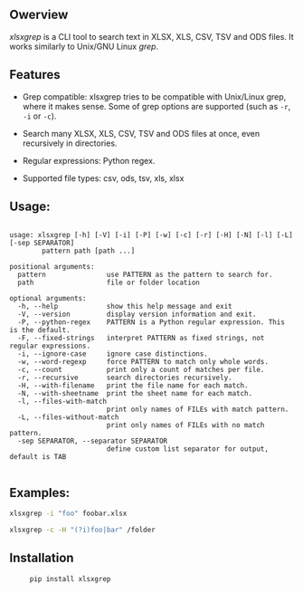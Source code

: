 ## Owerview

*xlsxgrep* is a CLI tool to search text in XLSX, XLS, CSV, TSV and ODS files. It works similarly to Unix/GNU Linux *grep*.

## Features

- Grep compatible: xlsxgrep tries to be compatible with Unix/Linux grep, where it makes sense. 
  Some of grep options are supported (such as `-r`, `-i`  or `-c`).

- Search many XLSX, XLS, CSV, TSV and ODS files at once, even recursively in directories.

- Regular expressions: Python regex.

- Supported file types: csv, ods, tsv, xls, xlsx 

## Usage:
```

usage: xlsxgrep [-h] [-V] [-i] [-P] [-w] [-c] [-r] [-H] [-N] [-l] [-L] [-sep SEPARATOR] 
		pattern path [path ...]

positional arguments:
  pattern               use PATTERN as the pattern to search for.
  path                  file or folder location

optional arguments:
  -h, --help            show this help message and exit
  -V, --version         display version information and exit.
  -P, --python-regex    PATTERN is a Python regular expression. This is the default.
  -F, --fixed-strings   interpret PATTERN as fixed strings, not regular expressions.
  -i, --ignore-case     ignore case distinctions.
  -w, --word-regexp     force PATTERN to match only whole words.
  -c, --count           print only a count of matches per file.
  -r, --recursive       search directories recursively.
  -H, --with-filename   print the file name for each match.
  -N, --with-sheetname  print the sheet name for each match.
  -l, --files-with-match
                        print only names of FILEs with match pattern.
  -L, --files-without-match
                        print only names of FILEs with no match pattern.
  -sep SEPARATOR, --separator SEPARATOR
                        define custom list separator for output, default is TAB
  
```

## Examples: 
```sh
xlsxgrep -i "foo" foobar.xlsx
```
```sh
xlsxgrep -c -H "(?i)foo|bar" /folder
```
## Installation

```sh
     pip install xlsxgrep  
```

